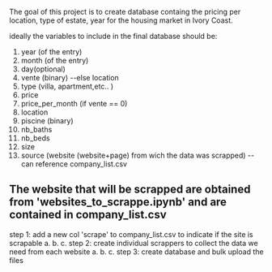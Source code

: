 The goal of this project is to create database containg the pricing per location, type of estate, year for the housing market in Ivory Coast. 

ideally the variables to include in the final database should be: 

1. year (of the entry)
2. month (of the entry)
3. day(optional)
4. vente (binary) --else location
5. type (villa, apartment,etc.. )
6. price
7. price_per_month (if vente == 0)
8. location
9. piscine (binary)
10. nb_baths
11. nb_beds
12. size
13. source (website (website+page) from wich the data was scrapped) -- can reference company_list.csv

The website that will be scrapped are obtained from 'websites_to_scrappe.ipynb' and are contained in company_list.csv
--------------------------------------------------------------
step 1: 
add a new col 'scrape' to company_list.csv to indicate if the site is scrapable
a.
b.
c.
step 2: create individual scrappers to collect the data we need from each website
a. 
b.
c. 
step 3: create database and bulk upload the files